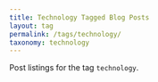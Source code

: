 ```yaml
---
title: Technology Tagged Blog Posts
layout: tag
permalink: /tags/technology/
taxonomy: technology
---
```


Post listings for the tag `technology`.
